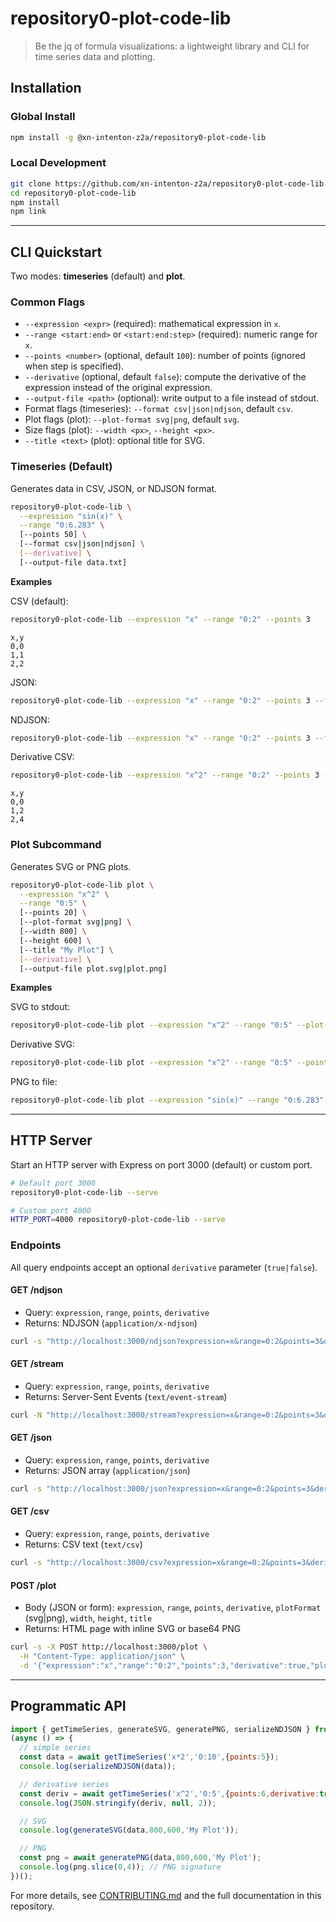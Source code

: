 # repository0-plot-code-lib

> Be the jq of formula visualizations: a lightweight library and CLI for time series data and plotting.

## Installation

### Global Install
```bash
npm install -g @xn-intenton-z2a/repository0-plot-code-lib
```

### Local Development
```bash
git clone https://github.com/xn-intenton-z2a/repository0-plot-code-lib.git
cd repository0-plot-code-lib
npm install
npm link
```

---

## CLI Quickstart

Two modes: **timeseries** (default) and **plot**.

### Common Flags

- `--expression <expr>` (required): mathematical expression in `x`.
- `--range <start:end>` or `<start:end:step>` (required): numeric range for `x`.
- `--points <number>` (optional, default `100`): number of points (ignored when step is specified).
- `--derivative` (optional, default `false`): compute the derivative of the expression instead of the original expression.
- `--output-file <path>` (optional): write output to a file instead of stdout.
- Format flags (timeseries): `--format csv|json|ndjson`, default `csv`.
- Plot flags (plot): `--plot-format svg|png`, default `svg`.
- Size flags (plot): `--width <px>`, `--height <px>`.
- `--title <text>` (plot): optional title for SVG.

### Timeseries (Default)
Generates data in CSV, JSON, or NDJSON format.

```bash
repository0-plot-code-lib \
  --expression "sin(x)" \
  --range "0:6.283" \
  [--points 50] \
  [--format csv|json|ndjson] \
  [--derivative] \
  [--output-file data.txt]
```

**Examples**

CSV (default):
```bash
repository0-plot-code-lib --expression "x" --range "0:2" --points 3
```
```
x,y
0,0
1,1
2,2
```

JSON:
```bash
repository0-plot-code-lib --expression "x" --range "0:2" --points 3 --format json
```

NDJSON:
```bash
repository0-plot-code-lib --expression "x" --range "0:2" --points 3 --format ndjson
```

Derivative CSV:
```bash
repository0-plot-code-lib --expression "x^2" --range "0:2" --points 3 --format csv --derivative
```
```
x,y
0,0
1,2
2,4
```

### Plot Subcommand
Generates SVG or PNG plots.

```bash
repository0-plot-code-lib plot \
  --expression "x^2" \
  --range "0:5" \
  [--points 20] \
  [--plot-format svg|png] \
  [--width 800] \
  [--height 600] \
  [--title "My Plot"] \
  [--derivative] \
  [--output-file plot.svg|plot.png]
```

**Examples**

SVG to stdout:
```bash
repository0-plot-code-lib plot --expression "x^2" --range "0:5" --plot-format svg --width 400 --height 300 --title "Square"
```

Derivative SVG:
```bash
repository0-plot-code-lib plot --expression "x^2" --range "0:5" --points 6 --plot-format svg --derivative
```

PNG to file:
```bash
repository0-plot-code-lib plot --expression "sin(x)" --range "0:6.283" --plot-format png --output-file out.png
```

---

## HTTP Server

Start an HTTP server with Express on port 3000 (default) or custom port.

```bash
# Default port 3000
repository0-plot-code-lib --serve

# Custom port 4000
HTTP_PORT=4000 repository0-plot-code-lib --serve
```

### Endpoints

All query endpoints accept an optional `derivative` parameter (`true|false`).

#### GET /ndjson
- Query: `expression`, `range`, `points`, `derivative`
- Returns: NDJSON (`application/x-ndjson`)

```bash
curl -s "http://localhost:3000/ndjson?expression=x&range=0:2&points=3&derivative=true"
```

#### GET /stream
- Query: `expression`, `range`, `points`, `derivative`
- Returns: Server-Sent Events (`text/event-stream`)

```bash
curl -N "http://localhost:3000/stream?expression=x&range=0:2&points=3&derivative=true"
```

#### GET /json
- Query: `expression`, `range`, `points`, `derivative`
- Returns: JSON array (`application/json`)

```bash
curl -s "http://localhost:3000/json?expression=x&range=0:2&points=3&derivative=true"
```

#### GET /csv
- Query: `expression`, `range`, `points`, `derivative`
- Returns: CSV text (`text/csv`)

```bash
curl -s "http://localhost:3000/csv?expression=x&range=0:2&points=3&derivative=true"
```

#### POST /plot
- Body (JSON or form): `expression`, `range`, `points`, `derivative`, `plotFormat` (svg|png), `width`, `height`, `title`
- Returns: HTML page with inline SVG or base64 PNG

```bash
curl -s -X POST http://localhost:3000/plot \
  -H "Content-Type: application/json" \
  -d '{"expression":"x","range":"0:2","points":3,"derivative":true,"plotFormat":"svg","width":200,"height":100}'
```

---

## Programmatic API

```js
import { getTimeSeries, generateSVG, generatePNG, serializeNDJSON } from '@xn-intenton-z2a/repository0-plot-code-lib';
(async () => {
  // simple series
  const data = await getTimeSeries('x*2','0:10',{points:5});
  console.log(serializeNDJSON(data));

  // derivative series
  const deriv = await getTimeSeries('x^2','0:5',{points:6,derivative:true});
  console.log(JSON.stringify(deriv, null, 2));

  // SVG
  console.log(generateSVG(data,800,600,'My Plot'));

  // PNG
  const png = await generatePNG(data,800,600,'My Plot');
  console.log(png.slice(0,4)); // PNG signature
})();
```

For more details, see [CONTRIBUTING.md](CONTRIBUTING.md) and the full documentation in this repository.
